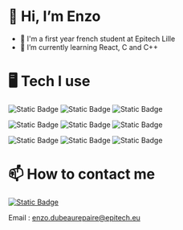 # 👋 Hi, I’m Enzo

- 🏫 I'm a first year french student at Epitech Lille
- 🌱 I’m currently learning React, C and C++

# 🖥️ Tech I use

![Static Badge](https://img.shields.io/badge/c-grey?style=for-the-badge&logo=C&logoColor=grey&labelColor=pink)
![Static Badge](https://img.shields.io/badge/python-grey?style=for-the-badge&logo=Python&logoColor=grey&labelColor=pink)
![Static Badge](https://img.shields.io/badge/linux-grey?style=for-the-badge&logo=linux&logoColor=grey&labelColor=pink)

![Static Badge](https://img.shields.io/badge/gimp-grey?style=for-the-badge&logo=gimp&logoColor=grey&labelColor=lightblue)
![Static Badge](https://img.shields.io/badge/canva-grey?style=for-the-badge&logo=canva&logoColor=grey&labelColor=lightblue)
![Static Badge](https://img.shields.io/badge/prezi-grey?style=for-the-badge&logo=prezi&logoColor=grey&labelColor=lightblue)

![Static Badge](https://img.shields.io/badge/HTML5-grey?style=for-the-badge&logo=HTML5&logoColor=grey&labelColor=%23b19cd9)
![Static Badge](https://img.shields.io/badge/php-grey?style=for-the-badge&logo=php&logoColor=grey&labelColor=%23b19cd9)
![Static Badge](https://img.shields.io/badge/css3-grey?style=for-the-badge&logo=css3&logoColor=grey&labelColor=%23b19cd9)

# 📫 How to contact me

[![Static Badge](https://img.shields.io/badge/linkedin-grey?style=for-the-badge&logo=linkedin&logoColor=grey&labelColor=blue)](https://www.linkedin.com/in/enzo-dubeaurepaire-08696429a/)


Email : enzo.dubeaurepaire@epitech.eu
